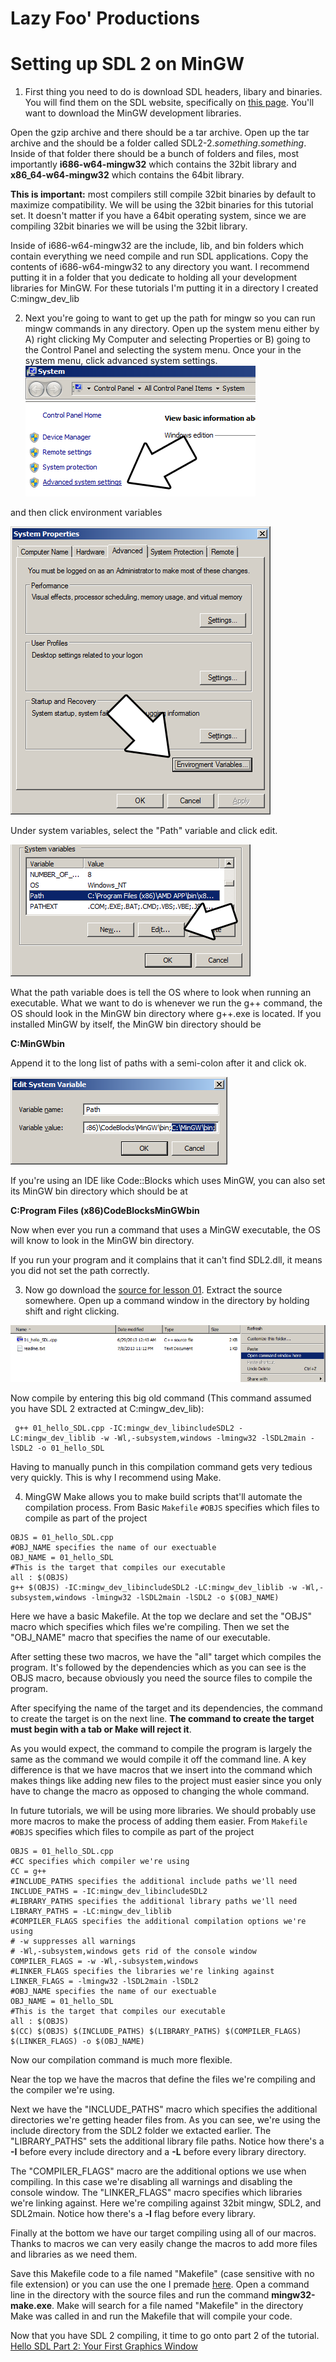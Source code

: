 # Lazy Foo' Productions
# Setting up SDL 2 on MinGW



1) First thing you need to do is download SDL headers, libary and binaries. You will find them on the SDL website, specifically on [this page](http://libsdl.org/download-2.0.php).
You'll want to download the MinGW development libraries.

[](images/mingw_package-1.png)

Open the gzip archive and there should be a tar archive. Open up the tar archive and the should be a folder called SDL2-2._something_._something_. Inside of
that folder there should be a bunch of folders and files, most importantly **i686-w64-mingw32** which contains the 32bit library and **x86_64-w64-mingw32** which
contains the 64bit library.

**This is important:** most compilers still compile 32bit binaries by default to maximize compatibility. We will be using the 32bit binaries for this tutorial set.
It doesn't matter if you have a 64bit operating system, since we are compiling 32bit binaries we will be using the 32bit library.

Inside of i686-w64-mingw32 are the include, lib, and bin folders which contain everything we need compile and run SDL applications. Copy the contents of i686-w64-mingw32
to any directory you want. I recommend putting it in a folder that you dedicate to holding all your development libraries for MinGW. For these tutorials I'm putting it
in a directory I created C:mingw_dev_lib

2) Next you're going to want to get up the path for mingw so you can run mingw commands in any directory. Open up the system
menu either by A) right clicking My Computer and selecting Properties or B) going to the Control Panel and selecting the system menu. Once your in the system menu,
click advanced system settings.
![](images/system-1.png)

and then click environment variables

![](images/environment_variables1.png)

Under system variables, select the "Path" variable and click edit.

![](images/edit_path-1.png)

What the path variable does is tell the OS where to look when running an executable. What we want to do is whenever we run the g++ command, the OS should look in the
MinGW bin directory where g++.exe is located. If you installed MinGW by itself, the MinGW bin directory should be

**C:MinGWbin**

Append it to the long list of paths with a semi-colon after it and click ok.

![](images/add_path-1.png)

If you're using an IDE like Code::Blocks which uses MinGW, you can also set its MinGW bin directory which should be at

**C:Program Files (x86)CodeBlocksMinGWbin**

Now when ever you run a command that uses a MinGW executable, the OS will know to look in the MinGW bin directory.

If you run your program and it complains that it can't find SDL2.dll, it means you did not set the path correctly.

3) Now go download the [source for lesson 01](01_hello_SDL.zip). Extract the source
somewhere. Open up a command window in the directory by holding shift and right clicking.

![](images/command-1.png)

Now compile by entering this big old command (This command assumed you have SDL 2 extracted at C:mingw_dev_lib):

```
 g++ 01_hello_SDL.cpp -IC:mingw_dev_libincludeSDL2 -LC:mingw_dev_liblib -w -Wl,-subsystem,windows -lmingw32 -lSDL2main -lSDL2 -o 01_hello_SDL
```
Having to manually punch in this compilation command gets very tedious very quickly. This is why I recommend using Make.

4) MingGW Make allows you to make build scripts that'll automate the compilation process.
From Basic `Makefile` `#OBJS` specifies which files to compile as part of the project
```
OBJS = 01_hello_SDL.cpp
#OBJ_NAME specifies the name of our exectuable
OBJ_NAME = 01_hello_SDL
#This is the target that compiles our executable
all : $(OBJS)
g++ $(OBJS) -IC:mingw_dev_libincludeSDL2 -LC:mingw_dev_liblib -w -Wl,-subsystem,windows -lmingw32 -lSDL2main -lSDL2 -o $(OBJ_NAME)
```
Here we have a basic Makefile. At the top we declare and set the "OBJS" macro which specifies which files we're compiling. Then we set the "OBJ_NAME" macro that specifies
the name of our executable.

After setting these two macros, we have the "all" target which compiles the program. It's followed by the dependencies which as you can see is the OBJS macro, because
obviously you need the source files to compile the program.

After specifying the name of the target and its dependencies, the command to create the target is on the next line. **The command to create the target must begin with a
tab or Make will reject it**.

As you would expect, the command to compile the program is largely the same as the command we would compile it off the command line. A key difference is that we have
macros that we insert into the command which makes things like adding new files to the project must easier since you only have to change the macro as opposed to changing
the whole command.

In future tutorials, we will be using more libraries. We should probably use more macros to make the process of adding them easier.
From `Makefile #OBJS` specifies which files to compile as part of the project
```
OBJS = 01_hello_SDL.cpp
#CC specifies which compiler we're using
CC = g++
#INCLUDE_PATHS specifies the additional include paths we'll need
INCLUDE_PATHS = -IC:mingw_dev_libincludeSDL2
#LIBRARY_PATHS specifies the additional library paths we'll need
LIBRARY_PATHS = -LC:mingw_dev_liblib
#COMPILER_FLAGS specifies the additional compilation options we're using
# -w suppresses all warnings
# -Wl,-subsystem,windows gets rid of the console window
COMPILER_FLAGS = -w -Wl,-subsystem,windows
#LINKER_FLAGS specifies the libraries we're linking against
LINKER_FLAGS = -lmingw32 -lSDL2main -lSDL2
#OBJ_NAME specifies the name of our exectuable
OBJ_NAME = 01_hello_SDL
#This is the target that compiles our executable
all : $(OBJS)
$(CC) $(OBJS) $(INCLUDE_PATHS) $(LIBRARY_PATHS) $(COMPILER_FLAGS) $(LINKER_FLAGS) -o $(OBJ_NAME)
```
Now our compilation command is much more flexible.

Near the top we have the macros that define the files we're compiling and the compiler we're using.

Next we have the "INCLUDE_PATHS" macro which specifies the additional directories we're getting header files from. As you can see, we're using the include directory
from the SDL2 folder we extacted earlier. The "LIBRARY_PATHS" sets the additional library file paths. Notice how there's a **-I** before every include directory
and a **-L** before every library directory.

The "COMPILER_FLAGS" macro are the additional options we use when compiling. In this case we're disabling all warnings and disabling the console window. The
"LINKER_FLAGS" macro specifies which libraries we're linking against. Here we're compiling against 32bit mingw, SDL2, and SDL2main. Notice how there's a **-l**
flag before every library.

Finally at the bottom we have our target compiling using all of our macros. Thanks to macros we can very easily change the macros to add more files and libraries as we
need them.

Save this Makefile code to a file named "Makefile" (case sensitive with no file extension) or you can use the one I premade [here](http://lazyfoo.net/tutorials/SDL/01_hello_SDL/windows/mingw/Makefile).
Open a command line in the directory with the source files and run the command **mingw32-make.exe**. Make will search for a file named "Makefile" in the directory
Make was called in and run the Makefile that will compile your code.

Now that you have SDL 2 compiling, it time to go onto part 2 of the tutorial.
[Hello SDL Part 2: Your First Graphics Window](index2.php.htm)
